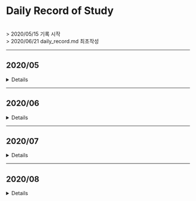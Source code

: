 # Daily Record of Study
<br>
> 2020/05/15 기록 시작<br>
> 2020/06/21 daily_record.md 최초작성
<br>

***
## 2020/05
<details>
<summary>Details</summary>
<div markdown="1">
  
### 2020/05/15
- BOJ 6359 DP

### 2020/05/16
- BOJ 2884 구현
- BOJ 2668 DFS

### 2020/05/17
- BOJ 10872 구현
- BOJ 5543 구현
- BOJ 2798 구현
- BOJ 2490 구현
- BOJ 4948 구현
- BOJ 14502 DFS BFS BF

### 2020/05/18
- BOJ 1764 문자열
- BOJ 4153 구현
- BOJ 5585 그리디
- BOJ 5565 구현
- BOJ 10026 BFS, DFS
- BOJ 10797 구현 
- BOJ 10886 구현

### 2020/05/19
- BOJ 5554 구현
- BOJ 10798 구현, 문자열

### 2020/05/20
- BOJ 5532 구현

### 2020/05/21
- **BOJ 1707 DFS ★★★**
- BOJ 1748 구현
- BOJ 5063 구현

### 2020/05/22
- BOJ 5597 구현
- BOJ 2822 구현
- BOJ 10707 구현
- ~~*BOJ 2146 DFS*~~

### 2020/05/23   
- BOJ 2146 DFS, BFS
- BOJ 8979 구현
- BOJ 5596 구현
- BOJ 2935 구현
- BOJ 10984 구현

### 2020/05/24

- BOJ 11559 DFS BFS
- BOJ 2851 구현
- BOJ 12790 구현
- BOJ 3034 구현

### 2020/05/25
- BOJ 5567 그래프, 구현
- BOJ 5032 구현
- BOJ 11404 플로이드워셜

### 2020/05/26
- ~~*BOJ 9466 그래프*~~
- ~~*BOJ 1722*~~
- HTML 

### 2020/05/27
- BOJ 9466 그래프

### 2020/05/28
- ~~*BOJ 1339*~~

### 2020/05/29
- BOJ 2783 구현
- BOJ 6593 BFS
- BOJ 2589 BFS
- BOJ 10171 
- BOJ 1330 
- BOJ 14681 
- BOJ 2588 
- BOJ 10950
- BOJ 10951
- BOJ 10818
- BOJ 2753
- BOJ 11021
- BOJ 10952
- BOJ BOJ 11022
- BOJ 2562
- BOJ 8958

### 2020/05/30
- **BOJ 9251 DP ★★★**
- BOJ 5338 출력
- BOJ 5337 출력
- BOJ 9653 출력
- BOJ 5339 출력
- BOJ 9654 출력
- BOJ 1017 출력
- BOJ 1092 출력
- ~~*BOJ 3055 BFS*~~

### 2020/05/31
- BOJ 3055 BFS
- BOJ 1018 완전탐색
- BOJ 1967 BFS
- **BOJ 2631 DP (LIS) ★★★**
- ~~*BOJ 11054 DP*~~
</div>
</details>

---

## 2020/06

<details>
<summary>Details</summary>
<div markdown="1">
  
### 2020/06/01
- BOJ 11654 출력
- ~*BOJ 1722*~
- **BOJ 11054 DP (LIS) ★★★**
- ~~*BOJ 1339*~~

### 2020/06/02
- BOJ BOJ 1339 수학

### 2020/06/03 ~ 2020/06/09
*(휴가기간)*

### 2020/06/10
- BOJ 9507 DP
- BOJ 1309 DP

### 2020/06/11
- BOJ 5014 BFS
- BOJ 1789 수학

### 2020/06/12
- 알고리즘 정당성
- 알고리즘 분석

### 2020/06/13
- ~~*11066 DP*~~
- BOJ 1965 DP
- DP 이론

### 2020/06/14
- ~~*1722 수학*~~

### 2020/06/15
- BOJ 1904 DP

### 2020/06/16
- ~~*BOJ 1520 DP*~~
- ~~*BOJ 9205 BFS*~~

### 2020/06/17
- **BOJ 1722 수학 ★★★**
- ~~*BOJ 11066 DP*~~
- ~~*BOJ 1520 DP*~~
- ~~*BOJ 9205 BFS*~~
- ~~*BOJ 3184 BFS*~~
- BOJ 3187 BFS 
- BOJ 12015 LIS
- BOJ 12738 LIS 
- BOJ 2352 LIS

### 2020/06/18
- ~~*BOJ 1024 수학*~~
- BOJ 2523 출력
- BOJ 9205 BFS, 플로이드워셜
- BOJ 2748 DP
- BOJ 2565 LIS
- **BOJ 14002 LIS ★★★★★**
- BOJ 1365 LIS

### 2020/06/19
- ~~*BOJ 15975* (부분해결)~~
- ~~*BOJ 1915 DP*~~
- BOJ 1024 수학
- BOJ 1937 LIS DP


### 2020/06/20
- BOJ 1915 DP
- BOJ 2446 출력
- BOJ 10996 출력
- BOJ 3052 배열
- BOJ 15596 함수
- BOJ 2675 문자열
- BOJ 10809 문자열
- BOJ 2908 문자열

### 2020/06/21
- BOJ 2210 백트래킹
- BOJ 1316 문자열
- BOJ 2941 문자열
- BOJ 10870 DP

### 2020/06/22
- ~~*BOJ 1520 DP*~~
- ~~*BOJ 2096 DP*~~
- *BOJ 9084 DP*
- BOJ 10610 그리디

### 2020/06/23
- ~~*BOJ 1520 DP*~~
- *BOJ 9084 DP*
- BOJ 2096 DP

### 2020/06/24
- BOJ 2743 문자열
- BOJ 1520 DP DFS
- BOJ 10816 이진탐색
- BOJ 10972 순열
- BOJ 10973 순열
- BOJ 10974 순열
- BOJ 10819 순열
- BOJ 16194 DP

### 2020/06/25
- ~~*BOJ 1700 그리디*~~
- ~~*BOJ 12757 자료구조*~~
- *BOJ 6087 BFS*
- BOJ 1427 정렬

### 2020/06/26
- ~~*BOJ 1700 그리디*~~
- ~~*BOJ 9084 DP*~~
- BOJ 2475 기초
- BOJ 1259 기초
- BOJ 1436 탐색
- BOJ 17509 그리디

### 2020/06/27
- ~~*BOJ 9084 DP*~~
- *BOJ 10971 완전탐색*
- BOJ 1463 DP (re)
- BOJ 9095 DP (re)
- BOJ 15988 DP
- BOJ 1700 그리디

### 2020/06/28
- ~~*BOJ 15990 DP★★*~~
- **BOJ 13398 DP ★★**
- BOJ 9084 DP

### 2020/06/29
- ~~*BOJ 15990 DP*~~
- BOJ 13398 DP
- BOJ 14889 완전탐색
- BOJ 15686 완전탐색

### 2020/06/30
- BOJ 2858 완전탐색
- BOJ 4641 완전탐색

</div>
</details>

---

## 2020/07

<details>
<summary>Details</summary>
<div markdown="1">

### 2020/07/01
- ~~*BOJ 1107 완전탐색*~~
- BOJ 2966 완전탐색

### 2020/07/02
- **Union-Find 공부**
- BOJ 1717 서로소집합
- BOJ 4195 서로소집합
- BOJ 1197 MST

### 2020/07/03
- **MST 공부**
- BOJ 2887 MST
- BOJ 9372 MST
- BOJ 1647 MST

### 2020/07/04
- ~~*BOJ 2211 ~~MST~~다익스트라*~~
- BOJ 6497 MST
- BOJ 4386 MST
- BOJ 1774 MST
- BOJ 15975 구현
- BOJ 2455 시뮬레이션

### 2020/07/05
- **그래프 공부**
- **위상정렬 공부**
- *BOJ 2610 서로소집합 + 최단거리..??*
- BOJ 2669 수학
- BOJ 2605 구현
- BOJ 2607 문자열 
- BOJ 2609 수학
- BOJ 2623 위상정렬

### 2020/07/06
- **다익스트라 개념**
- BOJ 2211 다익스트라
- BOJ 6118 다익스트라
- BOJ 10282 다익스트라
- BOJ 1719 다익스트라

### 2020/07/07
- BOJ 2805 이분탐색
- BOJ 2491 수열
- BOJ 1120 탐욕법, 문자열

### 2020/07/08
- **다익스트라 시간복잡도, 정당성 증명**
- **BOJ 5719 다익스트라★★★**
- **BOJ 1504 다익스트라★**
- BOJ 1475 문자열
- BOJ 2902 문자열

### 2020/07/09
- BOJ 4677 BFS
- BOJ 15990 DP★
- BOJ 2875 탐욕법 
- BOJ 1051 브루트포스
- BOJ 4101 기초
- BOJ 10174 문자열
- BOJ 2252 위상정렬
- BOJ 1766 위상정렬
- BOJ 1516 위상정렬
- BOJ 1005 위상정렬

### 2020/07/10
- BOJ 9325 기초
- BOJ 2512 이분탐색★
- BOJ 2869 수학 
- BOJ 1654 이분탐색
- BOJ 9999 구구
- BOJ 13023 DFS 
- BOJ 3184 BFS

### 2020/07/11
- BOJ 11650 정렬
- BOJ 1068 트리
- BOJ 10814 정렬
- BOJ 11651 정렬

### 2020/07/12
- ~~*BOJ 12764 그리디*~~
- BOJ 1058 그래프
- BOJ 11723 집합
- BOJ 2023 백트래킹
- BOJ 1941 백트래킹
- BOJ 2580 (re) 백트래킹
- BOJ 2239 백트래킹
- BOJ 1977 기초
- **BOJ 11000 그리디(re)★**

### 2020/07/13
- BOJ 12764 그리디
- BOJ 11098 기초
- BOJ 5635 정렬
- BOJ 10833 기초
- BOJ 5522 기초

### ***~~2020/07/14~15~~***
***<훈련 기간>***

### 2020/07/16
- BOJ 1408 기초
- BOJ 2442 기초
- BOJ 2443 기초
- BOJ 2444 기초
- BOJ 2522 기초
- BOJ 2445 기초
- BOJ 2010 기초
- BOJ 10995 기초
- BOJ 10178 기초
- BOJ 9295 기초
- BOJ 10569 기초
- BOJ 10991 기초
- BOJ 2506 기초

### 2020/07/17
- BOJ 9085 기초
- BOJ 2921 기초
- BOJ 2501 기초

### 2020/07/18
- *BOJ 9376 BFS*
- ~~*BOJ 2406 MST*~~
- BOJ 2576 기초
- BOJ 2581 기초
- BOJ 11866 기초

### 2020/07/19
- BOJ 1874 스택
- BOJ 2108 구현
- BOJ 2292 구현
- BOJ 2775 구현

### 2020/07/20
- BOJ 4949 문자열
- BOJ 10250 구현
- BOJ 10773 구현
- BOJ 10989 정렬
- BOJ 11050 수학
- BOJ 15829 해싱
- BOJ 18111 완전탐색

### 2020/07/21
- **최장공통부분수열 공부**
- *BOJ 7662 우선순위큐*
- BOJ 9251 DP (re)
- BOJ 5582 DP
- BOJ 9655 기초
- BOJ 9656 기초

### 2020/07/22
- *BOJ 9376 BFS*
- BOJ 1855 문자열
- BOJ 9546 기초

### 2020/07/23
- *BOJ 9376 BFS*
- BOJ 2406 MST
- BOJ 2460 기초
- BOJ 2711 기초

### 2020/07/24
- BOJ 1107 완전탐색
- BOJ 2630 분할정복
- BOJ 1074 분할정복
- BOJ 5054 기초

### 2020/07/25
- BOJ 17388 기초
- BOJ 17389 기초
- BOJ 17390 구간합

### 2020/07/26
- ~~*BOJ 1541 문자열*~~
- *BOJ 17392 그리디*
- BOJ 17391 BFS
- BOJ 1011 수학
- BOJ 17394 BFS
- BOJ 18870 구현

### 2020/07/27
- ~~*BOJ 5525 문자열*~~
- BOJ 1541 문자열
- BOJ 1676 수학
- BOJ 1712 수학
- BOJ 1193 수학
- BOJ 1780 분할정복
- BOJ 5430 구현

### 2020/07/28
- *BOJ 6064 수학*
- BOJ 9020 수학
- BOJ 5525 문자열
- BOJ 3009 수학
- BOJ 2447 재귀
- BOJ 11729 재귀
- BOJ 15649 백트래킹
- BOJ 15650 백트래킹
- BOJ 15651 백트래킹
- BOJ 15652 백트래킹
- BOJ 5086 수학

### 2020/07/29
- BOJ 6064 수학
- BOJ 7662 자료구조
- BOJ 2592 기초
- *BOJ 9019 BFS*

### 2020/07/30
- **BOJ 9019 BFS ★★**
- BOJ 9375 STL Map
- BOJ 17219 STL Map
- BOJ 10807 기초
- *BOJ 16236 BFS*
- *BOJ 17626 수학*

### 2020/07/31
- BOJ 2587 기초
- BOJ 2752 기초
- BOJ 2953 기초
- BOJ 15654 백트래킹
- BOJ 16236 BFS

</div>
</details>

---

## 2020/08

<details>
<summary>Details</summary>
<div markdown="1">

### 2020/08/01
- ~~*BOJ 15663 백트래킹*~~
- ~~*BOJ 1677 트리*~~
- **BOJ 17626 DP ★**
- BOJ 3460 기초
- BOJ 15655 백트래킹
- BOJ 15656 백트래킹
- BOJ 15657 백트래킹

### 2020/08/02
- BOJ 1677 BFS
- BOJ 15663 백트래킹
- BOJ 15664 백트래킹
- BOJ 15665 백트래킹
- BOJ 15666 백트래킹

### 2020/08/03
- BOJ 1629 분할정복
- BOJ 11170 구현
- **BOJ 2042 세그먼트 트리★**
- BOJ 3745 LIS(이분탐색)

### 2020/08/04
- **BOJ 11505 세그먼트 트리★**
- **BOJ 2357 세그먼트 트리★**
- **BOJ 2268 세그먼트 트리★**

### 2020/08/05
- BOJ 11660 구간합
- **BOJ 12837 세그먼트 트리★**
- **BOJ 10868 세그먼트 트리★**
- <i><strong> BOJ 5676 세그먼트 트리★ </i></strong>

### 2020/08/06

### 2020/08/07

### 2020/08/08

### 2020/08/09


</div>
</details>
